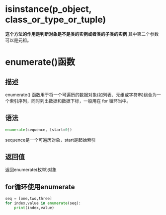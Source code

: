 # isinstance(p_object, class_or_type_or_tuple)
**这个方法的作用是判断对象是不是类的实例或者类的子类的实例**
其中第二个参数可以是元祖。
# enumerate()函数
## 描述
enumerate() 函数用于将一个可遍历的数据对象(如列表、元组或字符串)组合为一个索引序列，同时列出数据和数据下标，一般用在 for 循环当中。
## 语法
~~~python
enumerate(sequence, [start=0])
~~~
sequence是一个可遍历对象，start是起始索引
## 返回值
返回enumerate(枚举)对象
## for循环使用enumerate
~~~python
seq = [one,two,three]
for index,value in enumerate(seq):
    print(index,value)
~~~